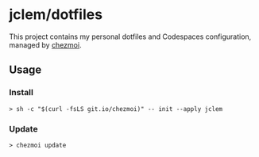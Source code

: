 # jclem/dotfiles

This project contains my personal dotfiles and Codespaces configuration, managed
by [chezmoi](https://chezmoi.io).

## Usage

### Install

```shell
> sh -c "$(curl -fsLS git.io/chezmoi)" -- init --apply jclem
```

### Update

```shell
> chezmoi update
```
